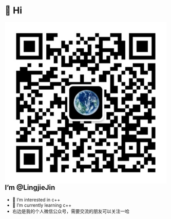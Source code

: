 # 👋 Hi 
<img align="right" alt="GIF" src="https://github.com/LingjieJin/LingjieJin/blob/main/pic/wechat.jpg">

## I’m @LingjieJin

- 👀 I’m interested in c++
- 🌱 I’m currently learning c++
- 右边是我的个人微信公众号，需要交流的朋友可以关注一哈

<!---
LingjieJin/LingjieJin is a ✨ special ✨ repository because its `README.md` (this file) appears on your GitHub profile.
You can click the Preview link to take a look at your changes.
--->
